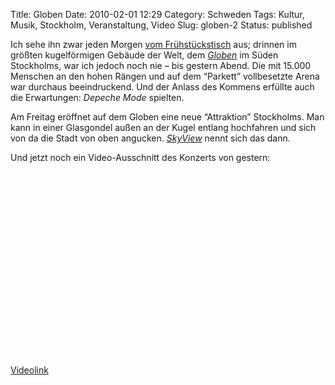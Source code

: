 Title: Globen
Date: 2010-02-01 12:29
Category: Schweden
Tags: Kultur, Musik, Stockholm, Veranstaltung, Video
Slug: globen-2
Status: published

Ich sehe ihn zwar jeden Morgen [vom
Frühstückstisch](http://www.fiket.de/2009/05/14/globen) aus; drinnen im
größten kugelförmigen Gebäude der Welt, dem
[*Globen*](http://de.wikipedia.org/wiki/Ericsson_Globe) im Süden
Stockholms, war ich jedoch noch nie – bis gestern Abend. Die mit 15.000
Menschen an den hohen Rängen und auf dem “Parkett” vollbesetzte Arena
war durchaus beeindruckend. Und der Anlass des Kommens erfüllte auch die
Erwartungen: *Depeche Mode* spielten.

Am Freitag eröffnet auf dem Globen eine neue “Attraktion” Stockholms.
Man kann in einer Glasgondel außen an der Kugel entlang hochfahren und
sich von da die Stadt von oben angucken.
[*SkyView*](http://www.globearenas.se/sv/skyview/detta_ar_skyview.aspx)
nennt sich das dann.

Und jetzt noch ein Video-Ausschnitt des Konzerts von gestern:
<!--more Klick &raquo; -->

<p>
<object width="480" height="295">
<param name="movie" value="http://www.youtube-nocookie.com/v/xD-x6oekgl4&amp;hl=sv_SE&amp;fs=1&amp;"></param><param name="allowFullScreen" value="true"></param><param name="allowscriptaccess" value="always"></param>

<embed src="http://www.youtube-nocookie.com/v/xD-x6oekgl4&amp;hl=sv_SE&amp;fs=1&amp;" type="application/x-shockwave-flash" allowscriptaccess="always" allowfullscreen="true" width="480" height="295">
</embed>
</object>
  
[Videolink](http://www.youtube.com/watch?v=xD-x6oekgl4)

</p>

